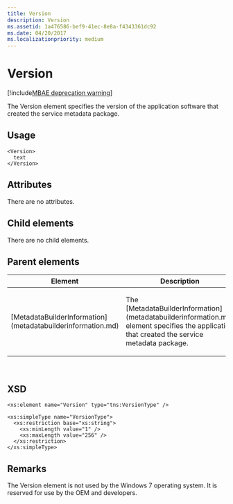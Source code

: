 ```yaml
---
title: Version
description: Version
ms.assetid: 1a476586-bef9-41ec-8e8a-f4343361dc92
ms.date: 04/20/2017
ms.localizationpriority: medium
---
```


# Version

[!include[MBAE deprecation warning](mbae-deprecation-warning.md)]

The Version element specifies the version of the application software that created the service metadata package.

## <span id="Usage"></span><span id="usage"></span><span id="USAGE"></span>Usage


``` syntax
<Version>
  text
</Version>
```

## <span id="Attributes"></span><span id="attributes"></span><span id="ATTRIBUTES"></span>Attributes


There are no attributes.

## <span id="Child_elements"></span><span id="child_elements"></span><span id="CHILD_ELEMENTS"></span>Child elements


There are no child elements.

## <span id="Parent_elements"></span><span id="parent_elements"></span><span id="PARENT_ELEMENTS"></span>Parent elements


<table>
<colgroup>
<col width="50%" />
<col width="50%" />
</colgroup>
<thead>
<tr class="header">
<th>Element</th>
<th>Description</th>
</tr>
</thead>
<tbody>
<tr class="odd">
<td><p>[MetadataBuilderInformation](metadatabuilderinformation.md)</p></td>
<td><p>The [MetadataBuilderInformation](metadatabuilderinformation.md) element specifies the application that created the service metadata package.</p></td>
</tr>
</tbody>
</table>

 

## <span id="XSD"></span><span id="xsd"></span>XSD


``` syntax
<xs:element name="Version" type="tns:VersionType" />

<xs:simpleType name="VersionType">
  <xs:restriction base="xs:string">
    <xs:minLength value="1" />
    <xs:maxLength value="256" />
  </xs:restriction>
</xs:simpleType>
```

## <span id="Remarks"></span><span id="remarks"></span><span id="REMARKS"></span>Remarks


The Version element is not used by the Windows 7 operating system. It is reserved for use by the OEM and developers.

 

 





